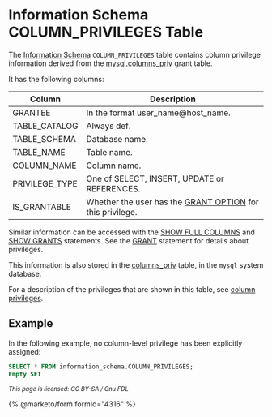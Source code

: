 # Information Schema COLUMN\_PRIVILEGES Table

The [Information Schema](../) `COLUMN_PRIVILEGES` table contains column privilege information derived from the [mysql.columns\_priv](../../the-mysql-database-tables/mysql-columns_priv-table.md) grant table.

It has the following columns:

| Column          | Description                                                                                                                                                |
| --------------- | ---------------------------------------------------------------------------------------------------------------------------------------------------------- |
| GRANTEE         | In the format user\_name@host\_name.                                                                                                                       |
| TABLE\_CATALOG  | Always def.                                                                                                                                                |
| TABLE\_SCHEMA   | Database name.                                                                                                                                             |
| TABLE\_NAME     | Table name.                                                                                                                                                |
| COLUMN\_NAME    | Column name.                                                                                                                                               |
| PRIVILEGE\_TYPE | One of SELECT, INSERT, UPDATE or REFERENCES.                                                                                                               |
| IS\_GRANTABLE   | Whether the user has the [GRANT OPTION](../../../sql-statements/account-management-sql-statements/grant.md#the-grant-option-privilege) for this privilege. |

Similar information can be accessed with the [SHOW FULL COLUMNS](../../../sql-statements/administrative-sql-statements/show/show-columns.md) and [SHOW GRANTS](../../../sql-statements/administrative-sql-statements/show/show-grants.md) statements. See the [GRANT](../../../sql-statements/account-management-sql-statements/grant.md) statement for details about privileges.

This information is also stored in the [columns\_priv](../../the-mysql-database-tables/mysql-columns_priv-table.md) table, in the `mysql` system database.

For a description of the privileges that are shown in this table, see [column privileges](../../../sql-statements/account-management-sql-statements/grant.md#column-privileges).

## Example

In the following example, no column-level privilege has been explicitly assigned:

```sql
SELECT * FROM information_schema.COLUMN_PRIVILEGES;
Empty SET
```

<sub>_This page is licensed: CC BY-SA / Gnu FDL_</sub>

{% @marketo/form formId="4316" %}
